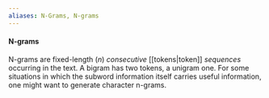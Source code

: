 ```yaml
---
aliases: N-Grams, N-grams
---
```

#### N-grams
N-grams are fixed-length ($n$) *consecutive* [[tokens|token]] *sequences* occurring in the text. A bigram has two tokens, a unigram one. For some situations in which the subword information itself carries useful information, one might want to generate character n-grams.
